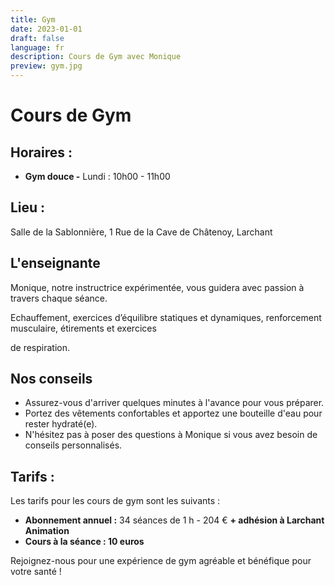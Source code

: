 ```yaml
---
title: Gym
date: 2023-01-01
draft: false
language: fr
description: Cours de Gym avec Monique
preview: gym.jpg
---
```

# Cours de Gym

## Horaires :

* **Gym douce -** Lundi : 10h00 - 11h00

## Lieu :

Salle de la Sablonnière, 1 Rue de la Cave de Châtenoy, Larchant

## L'enseignante

Monique, notre instructrice expérimentée, vous guidera avec passion à travers chaque séance.

Echauffement, exercices d’équilibre statiques et dynamiques, renforcement musculaire, étirements et exercices

de respiration.

## Nos conseils

* Assurez-vous d'arriver quelques minutes à l'avance pour vous préparer.
* Portez des vêtements confortables et apportez une bouteille d'eau pour rester hydraté(e).
* N'hésitez pas à poser des questions à Monique si vous avez besoin de conseils personnalisés.

## Tarifs :

Les tarifs pour les cours de gym sont les suivants :

* **Abonnement annuel :** 34 séances de 1 h - 204 € **+ adhésion à Larchant Animation**
* **Cours à la séance : 10 euros**

Rejoignez-nous pour une expérience de gym agréable et bénéfique pour votre santé !
